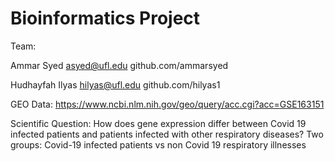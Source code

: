 # Bioinformatics Project

Team:

Ammar Syed asyed@ufl.edu github.com/ammarsyed 

Hudhayfah Ilyas hilyas@ufl.edu github.com/hilyas1 

GEO Data: https://www.ncbi.nlm.nih.gov/geo/query/acc.cgi?acc=GSE163151 

Scientific Question: How does gene expression differ between Covid 19 infected patients and patients infected with other respiratory diseases?
Two groups: Covid-19 infected patients vs non Covid 19 respiratory illnesses 
